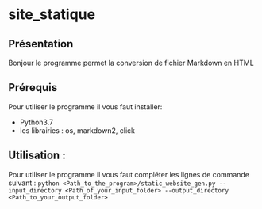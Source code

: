 # site_statique

## Présentation
Bonjour le programme permet la conversion de fichier Markdown en HTML

## Prérequis
Pour utiliser le programme il vous faut installer: 
* Python3.7
* les librairies : os, markdown2, click

## Utilisation :
Pour utiliser le programme il vous faut compléter les lignes de commande suivant : `python <Path_to_the_program>/static_website_gen.py --input_directory <Path_of_your_input_folder> --output_directory <Path_to_your_output_folder>`
